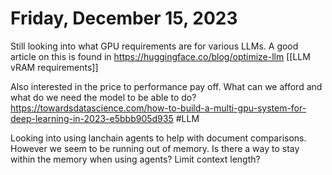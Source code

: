 # Friday, December 15, 2023
Still looking into what GPU requirements are for various LLMs. A good article on this is found in https://huggingface.co/blog/optimize-llm
[[LLM vRAM requirements]]

Also interested in the price to performance pay off. What can we afford and what do we need the model to be able to do? 
https://towardsdatascience.com/how-to-build-a-multi-gpu-system-for-deep-learning-in-2023-e5bbb905d935
#LLM 

Looking into using lanchain agents to help with document comparisons. However we seem to be running out of memory. Is there a way to stay within the memory when using agents? Limit context length? 